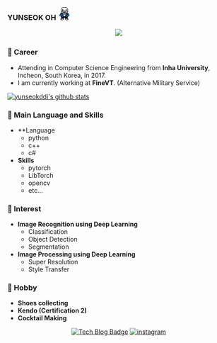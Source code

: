 ### YUNSEOK OH <img src="https://github.com/yunseokddi/yunseokddi/blob/main/sans.gif" width="30px">

<div align=center>

![](https://komarev.com/ghpvc/?username=yunseokddi&color=brightgreen)

</div>

### 🔭 Career
- Attending in Computer Science Engineering from **Inha University**, Incheon, South Korea, in 2017.
- I am currently working at **FineVT**. (Alternative Military Service)  

[![yunseokddi's github stats](https://github-readme-stats.vercel.app/api?username=yunseokddi)](https://github.com/anuraghazra/github-readme-stats)

### :ghost: Main Language and Skills
- **Language
    - python
    - c++
    - c#
- **Skills**
    - pytorch
    - LibTorch
    - opencv
    - etc...

### 🌱 Interest
- **Image Recognition using Deep Learning**
    - Classification
    - Object Detection
    - Segmentation
- **Image Processing using Deep Learning**
    - Super Resolution
    - Style Transfer


### 👯 Hobby
- **Shoes collecting**
- **Kendo (Certification 2)**
- **Cocktail Making**



<div align=center>
  
[![Tech Blog Badge](http://img.shields.io/badge/-Tech%20blog-black?style=flat-square&logo=github&link=https://ys-cs17.tistory.com/)](https://ys-cs17.tistory.com/)
[![instagram](http://img.shields.io/badge/Instagram-FFFFFF?style=flat-square&logo=Instagram&link=https://www.instagram.com/ys_cs17/)](https://www.instagram.com/ys_cs17/)

</div>
  
  
  
<!--
**yunseokddi/yunseokddi** is a ✨ _special_ ✨ repository because its `README.md` (this file) appears on your GitHub profile.




Here are some ideas to get you started:

- 🔭 I’m currently working on ...
- 🌱 I’m currently learning ...
- 👯 I’m looking to collaborate on ...
- 🤔 I’m looking for help with ...
- 💬 Ask me about ...
- 📫 How to reach me: ...
- 😄 Pronouns: ...
- ⚡ Fun fact: ...
-->
